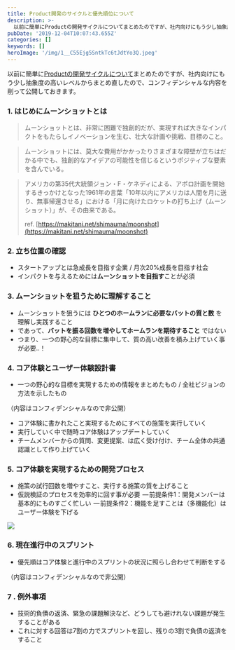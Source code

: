 ```yaml
---
title: Product開発のサイクルと優先順位について
description: >-
  以前に簡単にProductの開発サイクルについてまとめたのですが、社内向けにもう少し抽象度の高いレベルからまとめ直したので、コンフィデンシャルな内容を削って公開しておきます。
pubDate: '2019-12-04T10:07:43.655Z'
categories: []
keywords: []
heroImage: '/img/1__C55Ejg5SntkTc6tJdtYo3Q.jpeg'
---
```


以前に簡単に[Productの開発サイクルについて](https://medium.com/@geeknees/%E3%83%97%E3%83%AD%E3%83%80%E3%82%AF%E3%83%88%E9%96%8B%E7%99%BA%E3%81%AE%E3%82%B5%E3%82%A4%E3%82%AF%E3%83%AB-c8bb0202b4b1)まとめたのですが、社内向けにもう少し抽象度の高いレベルからまとめ直したので、コンフィデンシャルな内容を削って公開しておきます。

### 1\. はじめにムーンショットとは

> ムーンショットとは、非常に困難で独創的だが、実現すれば大きなインパクトをもたらしイノベーションを生む、壮大な計画や挑戦、目標のこと。

> ムーンショットには、莫大な費用がかかったりさまざまな障壁が立ちはだかる中でも、独創的なアイデアの可能性を信じるというポジティブな要素を含んでいる。

> アメリカの第35代大統領ジョン・F・ケネディによる、アポロ計画を開始するきっかけとなった1961年の言葉「10年以内にアメリカは人間を月に送り、無事帰還させる」における「月に向けたロケットの打ち上げ（ムーンショット）」が、その由来である。
>
> ref. [https://makitani.net/shimauma/moonshot](https://makitani.net/shimauma/moonshot)

### 2\. 立ち位置の確認

*   スタートアップとは急成長を目指す企業 / 月次20%成長を目指す社会
*   インパクトを与えるためには**ムーンショットを目指す**ことが必須

### 3\. ムーンショットを狙うために理解すること

*   ムーンショットを狙うには **ひとつのホームランに必要なバットの質と数** を理解し実践すること
*   であって、**バットを振る回数を増やしてホームランを期待すること** ではない
*   つまり、一つの野心的な目標に集中して、質の高い改善を積み上げていく事が必要‥！

### 4\. コア体験とユーザー体験設計書

*   一つの野心的な目標を実現するための情報をまとめたもの / 全社ビジョンの方法を示したもの

（内容はコンフィデンシャルなので非公開）

*   コア体験に書かれたこと実現するためにすべての施策を実行していく
*   実行していく中で随時コア体験はアップデートしていく
*   チームメンバーからの質問、変更提案、は広く受け付け、チーム全体の共通認識として作り上げていく

### 5\. コア体験を実現するための開発プロセス

*   施策の試行回数を増やすこと、実行する施策の質を上げること
*   仮説検証のプロセスを効率的に回す事が必要
     — 前提条件1：開発メンバーは基本的にものすごく忙しい
     — 前提条件2：機能を足すことは（多機能化）はユーザー体験を下げる

![](/astro/img/1__C55Ejg5SntkTc6tJdtYo3Q.jpeg)

### 6\. 現在進行中のスプリント

*   優先順はコア体験と進行中のスプリントの状況に照らし合わせて判断をする

（内容はコンフィデンシャルなので非公開）

### 7 . 例外事項

*   技術的負債の返済、緊急の課題解決など、どうしても避けれない課題が発生することがある
*   これに対する回答は7割の力でスプリントを回し、残りの3割で負債の返済をすること